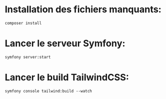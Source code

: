 # Installation des fichiers manquants:

`composer install`


# Lancer le serveur Symfony:

`symfony server:start`


# Lancer le build TailwindCSS:

`symfony console tailwind:build --watch`